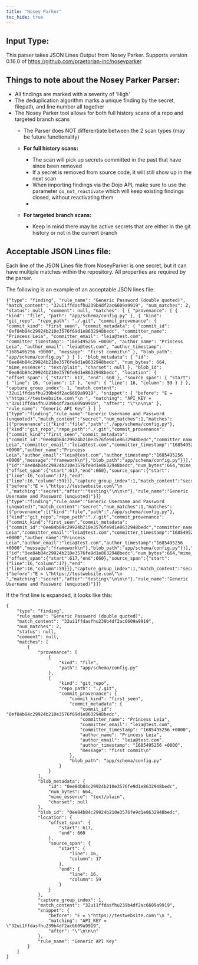 ```yaml
---
title: "Nosey Parker"
toc_hide: true
---
```

Input Type:
-
This parser takes JSON Lines Output from Nosey Parker. Supports version 0.16.0 of https://github.com/praetorian-inc/noseyparker 

Things to note about the Nosey Parker Parser:
- 
- All findings are marked with a severity of 'High'
- The deduplication algorithm marks a unique finding by the secret, filepath, and line number all together
- The Nosey Parker tool allows for both full history scans of a repo and targeted branch scans
   - The Parser does NOT differentiate between the 2 scan types (may be future functionality)
  
   - **For full history scans:** 
     - The scan will pick up secrets committed in the past that have since been removed
     - If a secret is removed from source code, it will still show up in the next scan
     - When importing findings via the Dojo API, make sure to use the parameter `do_not_reactivate`  which will keep existing findings closed, without reactivating them
     - 
    - **For targeted branch scans:**
      - Keep in mind there may be active secrets that are either in the git history or not in the current branch

Acceptable JSON Lines file:
-
Each line of the JSON Lines file from NoseyParker is one secret, but it can have multiple matches within the repository. All properties are required by the parser.

The following is an example of an acceptable JSON lines file:
~~~
{"type": "finding", "rule_name": "Generic Password (double quoted)", "match_content": "32ui1ffdasfhu239b4df2ac6609a9919", "num_matches": 2, "status": null, "comment": null, "matches": [ { "provenance": [ { "kind": "file", "path": "app/schema/config.py" }, { "kind": "git_repo", "repo_path": "./.git", "commit_provenance": { "commit_kind": "first_seen", "commit_metadata": { "commit_id": "0ef84b84c29924b210e3576f69d1e8632948bedc", "committer_name": "Princess Leia", "committer_email": "leia@test.com", "committer_timestamp": "1685495256 +0000", "author_name": "Princess Leia", "author_email": "leia@test.com", "author_timestamp": "1685495256 +0000", "message": "first commit\n" }, "blob_path": "app/schema/config.py" } } ], "blob_metadata": { "id": "0ee84b84c29924b210e3576fe9d1e8632948bedc", "num_bytes": 664, "mime_essence": "text/plain", "charset": null }, "blob_id": "0ee84b84c29924b210e3576fe9d1e8632948bedc", "location": { "offset_span": { "start": 617, "end": 660 }, "source_span": { "start": { "line": 16, "column": 17 }, "end": { "line": 16, "column": 59 } } }, "capture_group_index": 1, "match_content": "32ui1ffdasfhu239b4df2ac6609a9919", "snippet": { "before": "E = \"https://testwebsite.com\"\n ", "matching": "API_KEY = \"32ui1ffdasfhu239b4df2ac6609a9919", "after": "\"\n\n\n" }, "rule_name": "Generic API Key" } ] }{"type":"finding","rule_name":"Generic Username and Password (unquoted)","match_content":"secret","num_matches":1,"matches":[{"provenance":[{"kind":"file","path":"./app/schema/config.py"},{"kind":"git_repo","repo_path":"./.git","commit_provenance":{"commit_kind":"first_seen","commit_metadata":{"commit_id":"0ee84b84c29924b210e3576fe9d1e8632948bedc","committer_name":"Princess Leia","committer_email":"leia@test.com","committer_timestamp":"1685495256 +0000","author_name":"Princess Leia","author_email":"leia@test.com","author_timestamp":"1685495256 +0000","message":"framework\n"},"blob_path":"app/schema/config.py"}}],"blob_metadata":{"id":"0ee84b84c29924b210e3576fe9d1e8632948bedc","num_bytes":664,"mime_essence":"text/plain","charset":null},"blob_id":"0ee84b84c29924b210e3576fe9d1e8632948bedc","location":{"offset_span":{"start":617,"end":660},"source_span":{"start":{"line":16,"column":17},"end":{"line":16,"column":59}}},"capture_group_index":1,"match_content":"secret","snippet":{"before":"E = \"https://testwebsite.com\"\n ","matching":"secret","after":"testing\"\n\n\n"},"rule_name":"Generic Username and Password (unquoted)"}]}
{"type":"finding","rule_name":"Generic Username and Password (unquoted)","match_content":"secret","num_matches":1,"matches":[{"provenance":[{"kind":"file","path":"./app/schema/config.py"},{"kind":"git_repo","repo_path":"./.git","commit_provenance":{"commit_kind":"first_seen","commit_metadata":{"commit_id":"0ee84b84c29924b210e3576fe9d1e8632948bedc","committer_name":"Princess Leia","committer_email":"leia@test.com","committer_timestamp":"1685495256 +0000","author_name":"Princess Leia","author_email":"leia@test.com","author_timestamp":"1685495256 +0000","message":"framework\n"},"blob_path":"app/schema/config.py"}}],"blob_metadata":{"id":"0ee84b84c29924b210e3576fe9d1e8632948bedc","num_bytes":664,"mime_essence":"text/plain","charset":null},"blob_id":"0ee84b84c29924b210e3576fe9d1e8632948bedc","location":{"offset_span":{"start":617,"end":660},"source_span":{"start":{"line":16,"column":17},"end":{"line":16,"column":59}}},"capture_group_index":1,"match_content":"secret","snippet":{"before":"E = \"https://testwebsite.com\"\n ","matching":"secret","after":"testing\"\n\n\n"},"rule_name":"Generic Username and Password (unquoted)"}]}

~~~

If the first line is expanded, it looks like this:

~~~
{
    "type": "finding",
    "rule_name": "Generic Password (double quoted)",
    "match_content": "32ui1ffdasfhu239b4df2ac6609a9919",
    "num_matches": 2,
    "status": null,
    "comment": null,
    "matches": [
        {
            "provenance": [
                {
                    "kind": "file",
                    "path": "app/schema/config.py"
                },
                {
                    "kind": "git_repo",
                    "repo_path": "./.git",
                    "commit_provenance": {
                        "commit_kind": "first_seen",
                        "commit_metadata": {
                            "commit_id": "0ef84b84c29924b210e3576f69d1e8632948bedc",
                            "committer_name": "Princess Leia",
                            "committer_email": "leia@test.com",
                            "committer_timestamp": "1685495256 +0000",
                            "author_name": "Princess Leia",
                            "author_email": "leia@test.com",
                            "author_timestamp": "1685495256 +0000",
                            "message": "first commit\n"
                        },
                        "blob_path": "app/schema/config.py"
                    }
                }
            ],
            "blob_metadata": {
                "id": "0ee84b84c29924b210e3576fe9d1e8632948bedc",
                "num_bytes": 664,
                "mime_essence": "text/plain",
                "charset": null
            },
            "blob_id": "0ee84b84c29924b210e3576fe9d1e8632948bedc",
            "location": {
                "offset_span": {
                    "start": 617,
                    "end": 660
                },
                "source_span": {
                    "start": {
                        "line": 16,
                        "column": 17
                    },
                    "end": {
                        "line": 16,
                        "column": 59
                    }
                }
            },
            "capture_group_index": 1,
            "match_content": "32ui1ffdasfhu239b4df2ac6609a9919",
            "snippet": {
                "before": "E = \"https://testwebsite.com\"\n ",
                "matching": "API_KEY = \"32ui1ffdasfhu239b4df2ac6609a9919",
                "after": "\"\n\n\n"
            },
            "rule_name": "Generic API Key"
        }
    ]
}
~~~